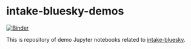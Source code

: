 # intake-bluesky-demos

[![Binder](https://mybinder.org/badge_logo.svg)](https://mybinder.org/v2/gh/bluesky/intake-bluesky-demos/master)

This is repository of demo Jupyter notebooks related to
[intake-bluesky](https://github.com/bluesky/intake-bluesky).
